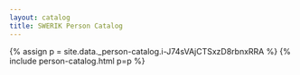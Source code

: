 ```yaml
---
layout: catalog
title: SWERIK Person Catalog
---
```

{% assign p = site.data._person-catalog.i-J74sVAjCTSxzD8rbnxRRA %}
{% include person-catalog.html p=p %}

